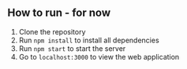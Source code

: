 
## How to run - for now
1. Clone the repository
2. Run `npm install` to install all dependencies
3. Run `npm start` to start the server
4. Go to `localhost:3000` to view the web application

